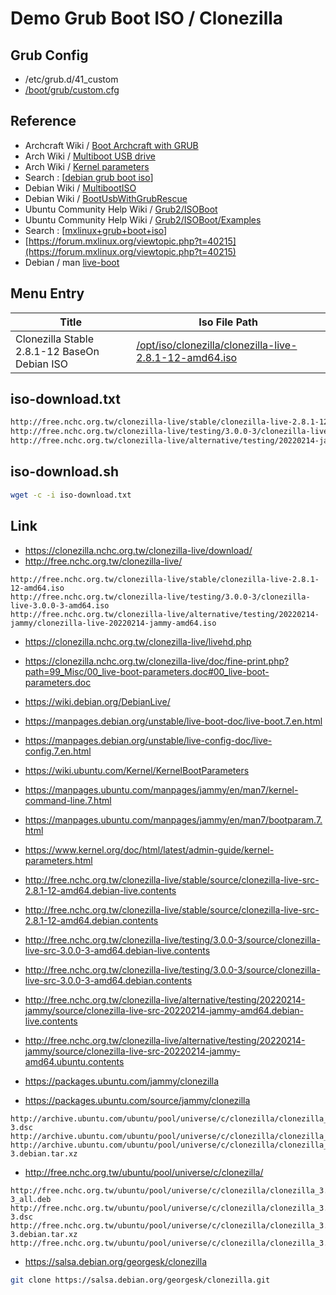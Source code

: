 

# Demo Grub Boot ISO / Clonezilla

## Grub Config

* /etc/grub.d/41_custom
* [/boot/grub/custom.cfg](custom.cfg)


## Reference

* Archcraft Wiki / [Boot Archcraft with GRUB](https://wiki.archcraft.io/docs/boot-iso/boot-with-grub)
* Arch Wiki / [Multiboot USB drive](https://wiki.archlinux.org/title/Multiboot_USB_drive#Configuring_GRUB)
* Arch Wiki / [Kernel parameters](https://wiki.archlinux.org/title/Kernel_parameters#GRUB)
* Search : [[debian grub boot iso](https://www.google.com/search?q=debian+grub+boot+iso)]
* Debian Wiki / [MultibootISO](https://wiki.debian.org/DebianLive/MultibootISO)
* Debian Wiki / [BootUsbWithGrubRescue](https://wiki.debian.org/BootUsbWithGrubRescue)
* Ubuntu Community Help Wiki / [Grub2/ISOBoot](https://help.ubuntu.com/community/Grub2/ISOBoot)
* Ubuntu Community Help Wiki / [ Grub2/ISOBoot/Examples](https://help.ubuntu.com/community/Grub2/ISOBoot/Examples)
* Search : [[mxlinux+grub+boot+iso](https://www.google.com/search?q=mxlinux+grub+boot+iso)]
* [https://forum.mxlinux.org/viewtopic.php?t=40215](https://forum.mxlinux.org/viewtopic.php?t=40215)
* Debian / man [live-boot](https://manpages.debian.org/unstable/live-boot-doc/live-boot.7.en.html)




## Menu Entry

| Title | Iso File Path |
| --- | --- |
| Clonezilla Stable 2.8.1-12 BaseOn Debian ISO | [/opt/iso/clonezilla/clonezilla-live-2.8.1-12-amd64.iso](http://free.nchc.org.tw/clonezilla-live/stable/clonezilla-live-2.8.1-12-amd64.iso) |




## iso-download.txt

``` sh
http://free.nchc.org.tw/clonezilla-live/stable/clonezilla-live-2.8.1-12-amd64.iso
http://free.nchc.org.tw/clonezilla-live/testing/3.0.0-3/clonezilla-live-3.0.0-3-amd64.iso
http://free.nchc.org.tw/clonezilla-live/alternative/testing/20220214-jammy/clonezilla-live-20220214-jammy-amd64.iso
```


## iso-download.sh

``` sh
wget -c -i iso-download.txt
```


## Link

* https://clonezilla.nchc.org.tw/clonezilla-live/download/
* http://free.nchc.org.tw/clonezilla-live/


```
http://free.nchc.org.tw/clonezilla-live/stable/clonezilla-live-2.8.1-12-amd64.iso
http://free.nchc.org.tw/clonezilla-live/testing/3.0.0-3/clonezilla-live-3.0.0-3-amd64.iso
http://free.nchc.org.tw/clonezilla-live/alternative/testing/20220214-jammy/clonezilla-live-20220214-jammy-amd64.iso
```





* https://clonezilla.nchc.org.tw/clonezilla-live/livehd.php
* https://clonezilla.nchc.org.tw/clonezilla-live/doc/fine-print.php?path=99_Misc/00_live-boot-parameters.doc#00_live-boot-parameters.doc


* https://wiki.debian.org/DebianLive/
* https://manpages.debian.org/unstable/live-boot-doc/live-boot.7.en.html
* https://manpages.debian.org/unstable/live-config-doc/live-config.7.en.html

* https://wiki.ubuntu.com/Kernel/KernelBootParameters
* https://manpages.ubuntu.com/manpages/jammy/en/man7/kernel-command-line.7.html
* https://manpages.ubuntu.com/manpages/jammy/en/man7/bootparam.7.html
* https://www.kernel.org/doc/html/latest/admin-guide/kernel-parameters.html


* http://free.nchc.org.tw/clonezilla-live/stable/source/clonezilla-live-src-2.8.1-12-amd64.debian-live.contents
* http://free.nchc.org.tw/clonezilla-live/stable/source/clonezilla-live-src-2.8.1-12-amd64.debian.contents
* http://free.nchc.org.tw/clonezilla-live/testing/3.0.0-3/source/clonezilla-live-src-3.0.0-3-amd64.debian-live.contents
* http://free.nchc.org.tw/clonezilla-live/testing/3.0.0-3/source/clonezilla-live-src-3.0.0-3-amd64.debian.contents


* http://free.nchc.org.tw/clonezilla-live/alternative/testing/20220214-jammy/source/clonezilla-live-src-20220214-jammy-amd64.debian-live.contents
* http://free.nchc.org.tw/clonezilla-live/alternative/testing/20220214-jammy/source/clonezilla-live-src-20220214-jammy-amd64.ubuntu.contents


* https://packages.ubuntu.com/jammy/clonezilla
* https://packages.ubuntu.com/source/jammy/clonezilla


```
http://archive.ubuntu.com/ubuntu/pool/universe/c/clonezilla/clonezilla_3.35.2-3.dsc
http://archive.ubuntu.com/ubuntu/pool/universe/c/clonezilla/clonezilla_3.35.2.orig.tar.xz
http://archive.ubuntu.com/ubuntu/pool/universe/c/clonezilla/clonezilla_3.35.2-3.debian.tar.xz
```


* http://free.nchc.org.tw/ubuntu/pool/universe/c/clonezilla/

```
http://free.nchc.org.tw/ubuntu/pool/universe/c/clonezilla/clonezilla_3.35.2-3_all.deb
http://free.nchc.org.tw/ubuntu/pool/universe/c/clonezilla/clonezilla_3.35.2-3.dsc
http://free.nchc.org.tw/ubuntu/pool/universe/c/clonezilla/clonezilla_3.35.2-3.debian.tar.xz
http://free.nchc.org.tw/ubuntu/pool/universe/c/clonezilla/clonezilla_3.35.2.orig.tar.xz
```


* https://salsa.debian.org/georgesk/clonezilla

``` sh
git clone https://salsa.debian.org/georgesk/clonezilla.git
```
